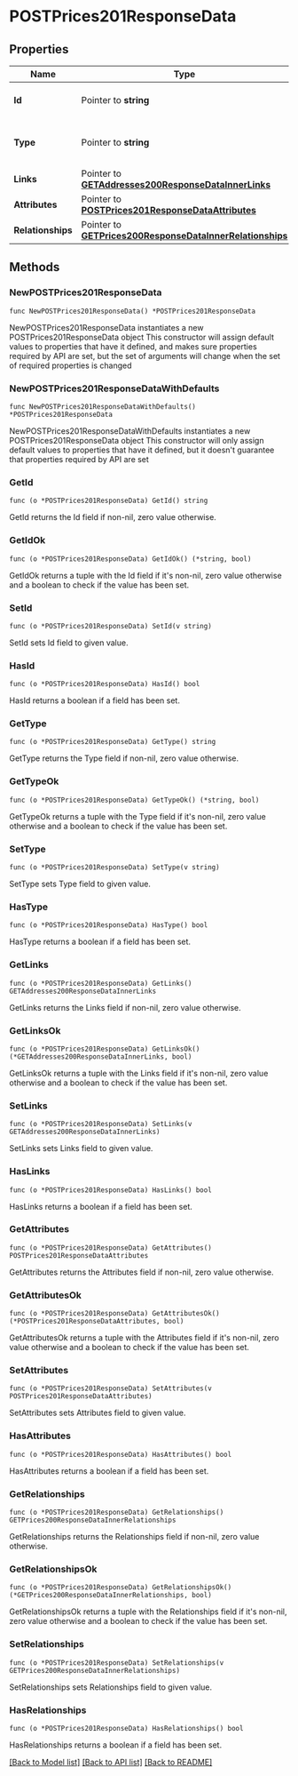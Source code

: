 # POSTPrices201ResponseData

## Properties

Name | Type | Description | Notes
------------ | ------------- | ------------- | -------------
**Id** | Pointer to **string** | The resource&#39;s id | [optional] 
**Type** | Pointer to **string** | The resource&#39;s type | [optional] [default to "prices"]
**Links** | Pointer to [**GETAddresses200ResponseDataInnerLinks**](GETAddresses200ResponseDataInnerLinks.md) |  | [optional] 
**Attributes** | Pointer to [**POSTPrices201ResponseDataAttributes**](POSTPrices201ResponseDataAttributes.md) |  | [optional] 
**Relationships** | Pointer to [**GETPrices200ResponseDataInnerRelationships**](GETPrices200ResponseDataInnerRelationships.md) |  | [optional] 

## Methods

### NewPOSTPrices201ResponseData

`func NewPOSTPrices201ResponseData() *POSTPrices201ResponseData`

NewPOSTPrices201ResponseData instantiates a new POSTPrices201ResponseData object
This constructor will assign default values to properties that have it defined,
and makes sure properties required by API are set, but the set of arguments
will change when the set of required properties is changed

### NewPOSTPrices201ResponseDataWithDefaults

`func NewPOSTPrices201ResponseDataWithDefaults() *POSTPrices201ResponseData`

NewPOSTPrices201ResponseDataWithDefaults instantiates a new POSTPrices201ResponseData object
This constructor will only assign default values to properties that have it defined,
but it doesn't guarantee that properties required by API are set

### GetId

`func (o *POSTPrices201ResponseData) GetId() string`

GetId returns the Id field if non-nil, zero value otherwise.

### GetIdOk

`func (o *POSTPrices201ResponseData) GetIdOk() (*string, bool)`

GetIdOk returns a tuple with the Id field if it's non-nil, zero value otherwise
and a boolean to check if the value has been set.

### SetId

`func (o *POSTPrices201ResponseData) SetId(v string)`

SetId sets Id field to given value.

### HasId

`func (o *POSTPrices201ResponseData) HasId() bool`

HasId returns a boolean if a field has been set.

### GetType

`func (o *POSTPrices201ResponseData) GetType() string`

GetType returns the Type field if non-nil, zero value otherwise.

### GetTypeOk

`func (o *POSTPrices201ResponseData) GetTypeOk() (*string, bool)`

GetTypeOk returns a tuple with the Type field if it's non-nil, zero value otherwise
and a boolean to check if the value has been set.

### SetType

`func (o *POSTPrices201ResponseData) SetType(v string)`

SetType sets Type field to given value.

### HasType

`func (o *POSTPrices201ResponseData) HasType() bool`

HasType returns a boolean if a field has been set.

### GetLinks

`func (o *POSTPrices201ResponseData) GetLinks() GETAddresses200ResponseDataInnerLinks`

GetLinks returns the Links field if non-nil, zero value otherwise.

### GetLinksOk

`func (o *POSTPrices201ResponseData) GetLinksOk() (*GETAddresses200ResponseDataInnerLinks, bool)`

GetLinksOk returns a tuple with the Links field if it's non-nil, zero value otherwise
and a boolean to check if the value has been set.

### SetLinks

`func (o *POSTPrices201ResponseData) SetLinks(v GETAddresses200ResponseDataInnerLinks)`

SetLinks sets Links field to given value.

### HasLinks

`func (o *POSTPrices201ResponseData) HasLinks() bool`

HasLinks returns a boolean if a field has been set.

### GetAttributes

`func (o *POSTPrices201ResponseData) GetAttributes() POSTPrices201ResponseDataAttributes`

GetAttributes returns the Attributes field if non-nil, zero value otherwise.

### GetAttributesOk

`func (o *POSTPrices201ResponseData) GetAttributesOk() (*POSTPrices201ResponseDataAttributes, bool)`

GetAttributesOk returns a tuple with the Attributes field if it's non-nil, zero value otherwise
and a boolean to check if the value has been set.

### SetAttributes

`func (o *POSTPrices201ResponseData) SetAttributes(v POSTPrices201ResponseDataAttributes)`

SetAttributes sets Attributes field to given value.

### HasAttributes

`func (o *POSTPrices201ResponseData) HasAttributes() bool`

HasAttributes returns a boolean if a field has been set.

### GetRelationships

`func (o *POSTPrices201ResponseData) GetRelationships() GETPrices200ResponseDataInnerRelationships`

GetRelationships returns the Relationships field if non-nil, zero value otherwise.

### GetRelationshipsOk

`func (o *POSTPrices201ResponseData) GetRelationshipsOk() (*GETPrices200ResponseDataInnerRelationships, bool)`

GetRelationshipsOk returns a tuple with the Relationships field if it's non-nil, zero value otherwise
and a boolean to check if the value has been set.

### SetRelationships

`func (o *POSTPrices201ResponseData) SetRelationships(v GETPrices200ResponseDataInnerRelationships)`

SetRelationships sets Relationships field to given value.

### HasRelationships

`func (o *POSTPrices201ResponseData) HasRelationships() bool`

HasRelationships returns a boolean if a field has been set.


[[Back to Model list]](../README.md#documentation-for-models) [[Back to API list]](../README.md#documentation-for-api-endpoints) [[Back to README]](../README.md)


